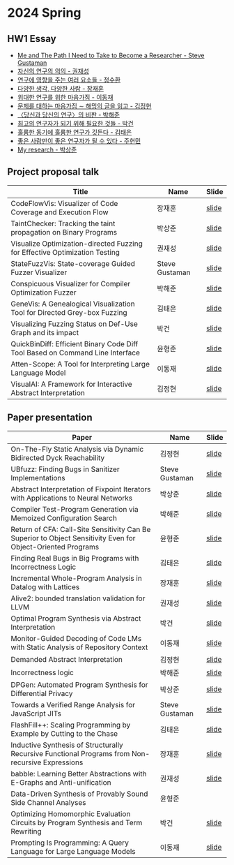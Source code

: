# 2024 Spring
## HW1 Essay

- [Me and The Path I Need to Take to Become a Researcher - Steve Gustaman](assignment/2024/hw1-SteveGustaman.pdf)
- [자신의 연구의 의의 - 권재성](assignment/2024/hw1-JaeseongKwon.pdf)
- [연구에 영향을 주는 여러 요소들 - 정수환](assignment/2024/hw1-SuhwanJeong.pdf)
- [다양한 생각, 다양한 사람 - 장재훈](assignment/2024/hw1-JaehoonJang.pdf)
- [위대한 연구를 위한 마음가짐 - 이동재](assignment/2024/hw1-DongjaeLee.pdf)
- [문제를 대하는 마음가짐 ∼ 해밍의 글을 읽고 - 김정현](assignment/2024/hw1-JunghyunKim.pdf)
- [〈당신과 당신의 연구〉의 비판 - 박해준](assignment/2024/hw1-HaejoonPark.pdf)
- [최고의 연구자가 되기 위해 필요한 것들 - 박건](assignment/2024/hw1-GeonPark.pdf)
- [훌륭한 동기에 훌륭한 연구가 깃든다 - 김태은](assignment/2024/hw1-TaeeunKim.pdf)
- [좋은 사람만이 좋은 연구자가 될 수 있다 - 주현민](assignment/2024/hw1-HyunminJu.pdf)
- [My research - 박상준](assignment/2024/hw1-SangjunPark.pdf)

## Project proposal talk

| Title | Name | Slide |
|-------|------|-------|
| CodeFlowVis: Visualizer of Code Coverage and Execution Flow | 장재훈 | [slide](assignment/2024/proposal-JaehoonJang.pdf) |
| TaintChecker: Tracking the taint propagation on Binary Programs | 박상준 | [slide](assignment/2024/proposal-SangjunPark.pdf)|
| Visualize Optimization-directed Fuzzing for Effective Optimization Testing | 권재성 | [slide](assignment/2024/proposal-JaeseongKwon.pdf) |
| StateFuzzVis: State-coverage Guided Fuzzer Visualizer | Steve Gustaman | [slide](assignment/2024/proposal-SteveGustaman.pdf) |
| Conspicuous Visualizer for Compiler Optimization Fuzzer | 박해준 | [slide](assignment/2024/proposal-HaejoonPark.pdf) |
| GeneVis: A Genealogical Visualization Tool for Directed Grey-box Fuzzing | 김태은 | [slide](assignment/2024/proposal-TaeeunKim.pdf) |
| Visualizing Fuzzing Status on Def-Use Graph and its impact | 박건 | [slide](assignment/2024/proposal-GeonPark.pdf) |
| QuickBinDiff: Efficient Binary Code Diff Tool Based on Command Line Interface | 윤형준 | [slide](assignment/2024/proposal-HyungjoonYoon.pdf) |
| Atten-Scope: A Tool for Interpreting Large Language Model | 이동재 | [slide](assignment/2024/proposal-DongjaeLee.pdf) |
| VisualAI: A Framework for Interactive Abstract Interpretation | 김정현 | [slide](assignment/2024/proposal-Jung_Hyun_Kim.pdf) |

## Paper presentation

| Paper | Name | Slide |
|-------|------|-------|
| On-The-Fly Static Analysis via Dynamic Bidirected Dyck Reachability                                                              | 김정현         | [slide](assignment/2024/paper1-Jung_Hyun_Kim.pdf) |
| UBfuzz: Finding Bugs in Sanitizer Implementations                                                                                | Steve Gustaman | [slide](assignment/2024/paper1-SteveGustaman.pdf) |
| Abstract Interpretation of Fixpoint Iterators with Applications to Neural Networks                                               | 박상준         |  [slide](assignment/2024/paper1-SangjunPark.pdf)|
| Compiler Test-Program Generation via Memoized Configuration Search                                                               | 박해준         | [slide](assignment/2024/paper1-HaejoonPark.pdf) |
| Return of CFA: Call-Site Sensitivity Can Be Superior to Object Sensitivity Even for Object-Oriented Programs                     | 윤형준         | [slide](assignment/2024/paper1-HyungjoonYoon.pdf) |
| Finding Real Bugs in Big Programs with Incorrectness Logic                                                                       | 김태은         | [slide](assignment/2024/paper1-TaeeunKim.pdf) |
| Incremental Whole-Program Analysis in Datalog with Lattices                                                                      | 장재훈         | [slide](assignment/2024/paper1-JaehoonJang.pdf) |
| Alive2: bounded translation validation for LLVM                                                                                  | 권재성         | [slide](assignment/2024/paper1-JaeseongKwon.pdf) |
| Optimal Program Synthesis via Abstract Interpretation                                                                            | 박건           | [slide](assignment/2024/paper1-GeonPark.pdf) |
| Monitor-Guided Decoding of Code LMs with Static Analysis of Repository Context                                                   | 이동재         | [slide](assignment/2024/paper1-DongjaeLee.pdf) |
| Demanded Abstract Interpretation                                                                                                 | 김정현         | [slide](assignment/2024/paper2-Jung_Hyun_Kim.pdf) |
| Incorrectness logic                                                                                                              | 박해준         | [slide](assignment/2024/paper2-HaejoonPark.pdf) |
| DPGen: Automated Program Synthesis for Differential Privacy                                                                      | 박상준         | [slide](assignment/2024/paper2-SangjunPark.pdf) |
| Towards a Verified Range Analysis for JavaScript JITs                                                                            | Steve Gustaman | [slide](assignment/2024/paper2-SteveGustaman.pdf) |
| FlashFill++: Scaling Programming by Example by Cutting to the Chase                                                              | 김태은         | [slide](assignment/2024/paper2-TaeeunKim.pdf) |
| Inductive Synthesis of Structurally Recursive Functional Programs from Non-recursive Expressions                                 | 장재훈         | [slide](assignment/2024/paper2-JaehoonJang.pdf) |
| babble: Learning Better Abstractions with E-Graphs and Anti-unification                                                          | 권재성         | [slide](assignment/2024/paper2-JaeseongKwon.pdf) |
| Data-Driven Synthesis of Provably Sound Side Channel Analyses                                                                    | 윤형준         |  |
| Optimizing Homomorphic Evaluation Circuits by Program Synthesis and Term Rewriting                                               | 박건           | [slide](assignment/2024/paper2-GeonPark.pdf) |
| Prompting Is Programming: A Query Language for Large Language Models                                                             | 이동재         | [slide](assignment/2024/paper2-DongjaeLee.pdf) |
